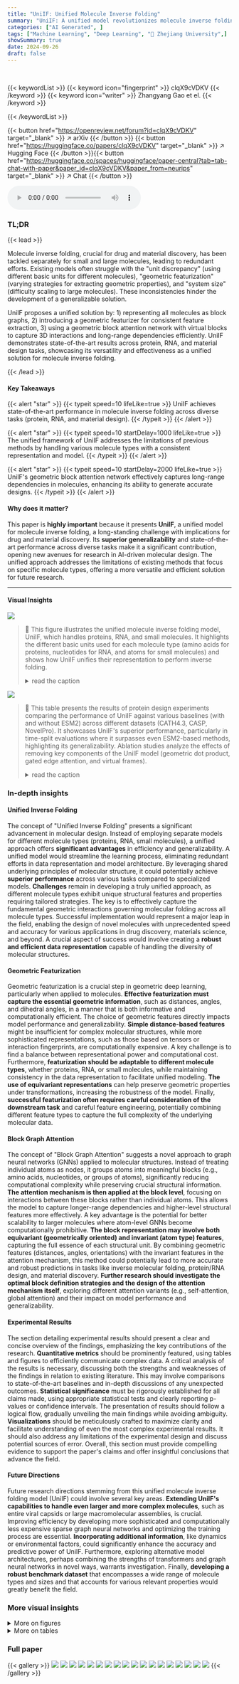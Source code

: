 ```yaml
---
title: "UniIF: Unified Molecule Inverse Folding"
summary: "UniIF: A unified model revolutionizes molecule inverse folding, achieving state-of-the-art results across protein, RNA, and material design by employing a novel geometric block attention network."
categories: ["AI Generated", ]
tags: ["Machine Learning", "Deep Learning", "🏢 Zhejiang University",]
showSummary: true
date: 2024-09-26
draft: false
---
```


<br>

{{< keywordList >}}
{{< keyword icon="fingerprint" >}} clqX9cVDKV {{< /keyword >}}
{{< keyword icon="writer" >}} Zhangyang Gao et el. {{< /keyword >}}
 
{{< /keywordList >}}

{{< button href="https://openreview.net/forum?id=clqX9cVDKV" target="_blank" >}}
↗ arXiv
{{< /button >}}
{{< button href="https://huggingface.co/papers/clqX9cVDKV" target="_blank" >}}
↗ Hugging Face
{{< /button >}}{{< button href="https://huggingface.co/spaces/huggingface/paper-central?tab=tab-chat-with-paper&paper_id=clqX9cVDKV&paper_from=neurips" target="_blank" >}}
↗ Chat
{{< /button >}}




<audio controls>
    <source src="https://ai-paper-reviewer.com/clqX9cVDKV/podcast.wav" type="audio/wav">
    Your browser does not support the audio element.
</audio>


### TL;DR


{{< lead >}}

Molecule inverse folding, crucial for drug and material discovery, has been tackled separately for small and large molecules, leading to redundant efforts.  Existing models often struggle with the "unit discrepancy" (using different basic units for different molecules), "geometric featurization" (varying strategies for extracting geometric properties), and "system size" (difficulty scaling to large molecules).  These inconsistencies hinder the development of a generalizable solution.

UniIF proposes a unified solution by: 1) representing all molecules as block graphs, 2) introducing a geometric featurizer for consistent feature extraction, 3) using a geometric block attention network with virtual blocks to capture 3D interactions and long-range dependencies efficiently.  UniIF demonstrates state-of-the-art results across protein, RNA, and material design tasks, showcasing its versatility and effectiveness as a unified solution for molecule inverse folding.

{{< /lead >}}


#### Key Takeaways

{{< alert "star" >}}
{{< typeit speed=10 lifeLike=true >}} UniIF achieves state-of-the-art performance in molecule inverse folding across diverse tasks (protein, RNA, and material design). {{< /typeit >}}
{{< /alert >}}

{{< alert "star" >}}
{{< typeit speed=10 startDelay=1000 lifeLike=true >}} The unified framework of UniIF addresses the limitations of previous methods by handling various molecule types with a consistent representation and model. {{< /typeit >}}
{{< /alert >}}

{{< alert "star" >}}
{{< typeit speed=10 startDelay=2000 lifeLike=true >}} UniIF's geometric block attention network effectively captures long-range dependencies in molecules, enhancing its ability to generate accurate designs. {{< /typeit >}}
{{< /alert >}}

#### Why does it matter?
This paper is **highly important** because it presents **UniIF**, a unified model for molecule inverse folding, a long-standing challenge with implications for drug and material discovery.  Its **superior generalizability** and state-of-the-art performance across diverse tasks make it a significant contribution, opening new avenues for research in AI-driven molecular design. The unified approach addresses the limitations of existing methods that focus on specific molecule types, offering a more versatile and efficient solution for future research.

------
#### Visual Insights



![](https://ai-paper-reviewer.com/clqX9cVDKV/figures_0_1.jpg)

> 🔼 This figure illustrates the unified molecule inverse folding model, UniIF, which handles proteins, RNA, and small molecules. It highlights the different basic units used for each molecule type (amino acids for proteins, nucleotides for RNA, and atoms for small molecules) and shows how UniIF unifies their representation to perform inverse folding.
> <details>
> <summary>read the caption</summary>
> Figure 1: Unified molecule inverse folding.
> </details>





![](https://ai-paper-reviewer.com/clqX9cVDKV/tables_7_1.jpg)

> 🔼 This table presents the results of protein design experiments comparing the performance of UniIF against various baselines (with and without ESM2) across different datasets (CATH4.3, CASP, NovelPro).  It showcases UniIF's superior performance, particularly in time-split evaluations where it surpasses even ESM2-based methods, highlighting its generalizability.  Ablation studies analyze the effects of removing key components of the UniIF model (geometric dot product, gated edge attention, and virtual frames).
> <details>
> <summary>read the caption</summary>
> Table 1: Protein Design results. The best and suboptimal results are labeled with bold and underlined. 'VFN' means that we replace the geometric interaction operation with VFN's operation [27]. '-GDP' means that we remove the geometric dot product features. '-EAttn' means that we replace the gated edge attention with PiGNN's attention module [10]. '-VFrame' means that we remove the global virtual frames.
> </details>





### In-depth insights


#### Unified Inverse Folding
The concept of "Unified Inverse Folding" presents a significant advancement in molecular design.  Instead of employing separate models for different molecule types (proteins, RNA, small molecules), a unified approach offers **significant advantages** in efficiency and generalizability.  A unified model would streamline the learning process, eliminating redundant efforts in data representation and model architecture. By leveraging shared underlying principles of molecular structure, it could potentially achieve **superior performance** across various tasks compared to specialized models.  **Challenges** remain in developing a truly unified approach, as different molecule types exhibit unique structural features and properties requiring tailored strategies. The key is to effectively capture the fundamental geometric interactions governing molecular folding across all molecule types. Successful implementation would represent a major leap in the field, enabling the design of novel molecules with unprecedented speed and accuracy for various applications in drug discovery, materials science, and beyond.  A crucial aspect of success would involve creating a **robust and efficient data representation** capable of handling the diversity of molecular structures.

#### Geometric Featurization
Geometric featurization is a crucial step in geometric deep learning, particularly when applied to molecules.  **Effective featurization must capture the essential geometric information**, such as distances, angles, and dihedral angles, in a manner that is both informative and computationally efficient.  The choice of geometric features directly impacts model performance and generalizability.  **Simple distance-based features** might be insufficient for complex molecular structures, while more sophisticated representations, such as those based on tensors or interaction fingerprints, are computationally expensive.  A key challenge is to find a balance between representational power and computational cost.  Furthermore, **featurization should be adaptable to different molecule types**, whether proteins, RNA, or small molecules, while maintaining consistency in the data representation to facilitate unified modeling.  **The use of equivariant representations** can help preserve geometric properties under transformations, increasing the robustness of the model.  Finally, **successful featurization often requires careful consideration of the downstream task** and careful feature engineering, potentially combining different feature types to capture the full complexity of the underlying molecular data.

#### Block Graph Attention
The concept of "Block Graph Attention" suggests a novel approach to graph neural networks (GNNs) applied to molecular structures.  Instead of treating individual atoms as nodes, it groups atoms into meaningful blocks (e.g., amino acids, nucleotides, or groups of atoms), significantly reducing computational complexity while preserving crucial structural information. **The attention mechanism is then applied at the block level**, focusing on interactions between these blocks rather than individual atoms. This allows the model to capture longer-range dependencies and higher-level structural features more effectively. A key advantage is the potential for better scalability to larger molecules where atom-level GNNs become computationally prohibitive.  **The block representation may involve both equivariant (geometrically oriented) and invariant (atom type) features**, capturing the full essence of each structural unit. By combining geometric features (distances, angles, orientations) with the invariant features in the attention mechanism, this method could potentially lead to more accurate and robust predictions in tasks like inverse molecular folding, protein/RNA design, and material discovery.  **Further research should investigate the optimal block definition strategies and the design of the attention mechanism itself**, exploring different attention variants (e.g., self-attention, global attention) and their impact on model performance and generalizability.

#### Experimental Results
The section detailing experimental results should present a clear and concise overview of the findings, emphasizing the key contributions of the research.  **Quantitative metrics** should be prominently featured, using tables and figures to efficiently communicate complex data.  A critical analysis of the results is necessary, discussing both the strengths and weaknesses of the findings in relation to existing literature.  This may involve comparisons to state-of-the-art baselines and in-depth discussions of any unexpected outcomes.  **Statistical significance** must be rigorously established for all claims made, using appropriate statistical tests and clearly reporting p-values or confidence intervals.  The presentation of results should follow a logical flow, gradually unveiling the main findings while avoiding ambiguity. **Visualizations** should be meticulously crafted to maximize clarity and facilitate understanding of even the most complex experimental results.  It should also address any limitations of the experimental design and discuss potential sources of error. Overall, this section must provide compelling evidence to support the paper's claims and offer insightful conclusions that advance the field.

#### Future Directions
Future research directions stemming from this unified molecule inverse folding model (UniIF) could involve several key areas. **Extending UniIF's capabilities to handle even larger and more complex molecules**, such as entire viral capsids or large macromolecular assemblies, is crucial.  Improving efficiency by developing more sophisticated and computationally less expensive sparse graph neural networks and optimizing the training process are essential.  **Incorporating additional information**, like dynamics or environmental factors, could significantly enhance the accuracy and predictive power of UniIF. Furthermore, exploring alternative model architectures, perhaps combining the strengths of transformers and graph neural networks in novel ways, warrants investigation.  Finally, **developing a robust benchmark dataset** that encompasses a wide range of molecule types and sizes and that accounts for various relevant properties would greatly benefit the field.


### More visual insights

<details>
<summary>More on figures
</summary>


![](https://ai-paper-reviewer.com/clqX9cVDKV/figures_2_1.jpg)

> 🔼 This figure illustrates the overall framework of the UniIF model. It shows how different types of molecules (micromolecules, small molecules, and all molecules) are processed using a unified pipeline. The pipeline consists of four main stages:  1. **Block Graph Representation:** Transforming molecules into block graphs. 2. **Geometric Featurizer:** Initializing geometric node and edge features. 3. **Block Graph Neural Network:** Learning expressive block representations using a block graph attention layer. 4. **Prediction Head:** Predicting the desired properties for various tasks (protein design, RNA design, material design).
> <details>
> <summary>read the caption</summary>
> Figure 2: The Overall framework. (1) The model treat all types of molecules as block graphs. For macromolecules, we use predefined frames based on amino acids and nucleotides; for small molecules, we learn the local frame of each block by one-layer GNN. (2) A geometric featurizer is used to initialize the geometric node feature and edge features. (3) We propose the block graph attention layer, based on which we build the block graph neural network to learn expressive block representations. (4) Finally, we show that the UniIF can achieve competitive results on diverse tasks, ranging from protein design, RNA design and material design.
> </details>



![](https://ai-paper-reviewer.com/clqX9cVDKV/figures_2_2.jpg)

> 🔼 This figure illustrates how different types of molecules are represented as blocks in the UniIF model.  The leftmost panel shows a protein block, composed of an amino acid and its constituent atoms (nitrogen, alpha-carbon, carbon, and oxygen). The middle panel displays an RNA block, similarly showing the nucleotides and atoms. The rightmost panel demonstrates a small molecule block, illustrating the direct representation using atoms.  The consistent use of a 'block' as the base unit facilitates unification in the model's architecture, accommodating the varying structural complexities of different molecule types.
> <details>
> <summary>read the caption</summary>
> Figure 3: Blocks of different molecules. The basic building blocks include amino acids, nucleotides and atoms.
> </details>



![](https://ai-paper-reviewer.com/clqX9cVDKV/figures_3_1.jpg)

> 🔼 This figure illustrates the core idea of the UniIF model, which unifies the representation of small and macro-molecules using a frame-based block.  The atom-based block (varying size) is converted into a frame-based block (fixed size) for consistent processing. This block consists of an equivariant frame (axis matrix and translation vector) and invariant features. The frame-based blocks are then organized into a graph, facilitating the geometric interaction learning within the UniIF model.
> <details>
> <summary>read the caption</summary>
> Figure 4: Unified molecule inverse folding.
> </details>



![](https://ai-paper-reviewer.com/clqX9cVDKV/figures_4_1.jpg)

> 🔼 This figure illustrates the architecture of the Block Graph Attention Module, a key component of the UniIF model.  It shows how the model handles long-range dependencies using virtual blocks, extracts geometric features through geometric interactions, and updates node features via a gated edge attention mechanism. Panel (a) depicts the virtual blocks introduced to capture long-range interactions. Panel (b) shows how the model processes both real and virtual blocks within a graph framework. Panel (c) and (d) detail the geometric interaction and gated edge attention modules, respectively, showing how the model integrates geometric information and updates features.
> <details>
> <summary>read the caption</summary>
> Figure 5: Block Graph Attention Module. (a) Virtual Block for Long-term Dependencies. (b) Geometric Interaction Extractor for learning pairwise features. (c) Gated Edge Attention for updating node features.
> </details>



![](https://ai-paper-reviewer.com/clqX9cVDKV/figures_5_1.jpg)

> 🔼 This figure illustrates the concept of geometric interactions within the Block Graph Attention Module.  The top panel shows three blocks (s, t, k) and their respective local coordinate systems, highlighting how interactions are modeled between neighboring blocks using relative frame transformations. The bottom panel details two key types of interactions:  * **Local Position Interaction:** Demonstrates how the relative positions of virtual atoms are considered in capturing spatial relationships between blocks. * **Dot Product Interaction:** Shows how the dot product of intra-block virtual atoms is utilized to capture angular information, adding another layer of geometric context.  In essence, the figure visually explains how the model uses virtual atoms and both relative positions and angular information to enrich the geometric representation of interactions between blocks within the graph.
> <details>
> <summary>read the caption</summary>
> Figure 6: Geometric Interactions.
> </details>



![](https://ai-paper-reviewer.com/clqX9cVDKV/figures_8_1.jpg)

> 🔼 This figure shows three types of molecules (protein, RNA, and a small molecule) represented as unified block graphs. Each molecule type is shown as a different block representation in a unified inverse folding model, highlighting the model's ability to handle various molecule types.
> <details>
> <summary>read the caption</summary>
> Figure 1: Unified molecule inverse folding.
> </details>



</details>




<details>
<summary>More on tables
</summary>


![](https://ai-paper-reviewer.com/clqX9cVDKV/tables_7_2.jpg)
> 🔼 This table presents the results of RNA inverse folding experiments using various methods, including SeqRNN, SeqLSTM, StructMLP, StructGNN, GraphTrans, PiFold, RDesign, and the proposed UniIF model.  The recovery rate, which represents the percentage of correctly predicted residues in the RNA sequences, is reported for short, medium, long, and all lengths of RNA sequences.  The results are shown as median and standard deviation over three independent runs. The table demonstrates the improved performance of the UniIF model compared to existing methods.
> <details>
> <summary>read the caption</summary>
> Table 2: The recovery of RNA design. The best and suboptimal results are labeled with bold and underlined.
> </details>

![](https://ai-paper-reviewer.com/clqX9cVDKV/tables_8_1.jpg)
> 🔼 This table presents the results of the material design task (T3) on the CHILI-3K dataset.  It compares the recovery rate (Rec % ↑) achieved by UniIF against several baseline methods including GCN, PMLP, GraphSAGE, GAT, GraphUNet, GIN, and EdgeCNN.  The table also shows ablation studies for UniIF, specifically removing the learned frame and using quaternions instead of the learned frame for orientation representation, highlighting the importance of the proposed frame-based block representation and the learned frame for optimal performance.
> <details>
> <summary>read the caption</summary>
> Table 3: CHILI-3K Results.
> </details>

</details>




### Full paper

{{< gallery >}}
<img src="https://ai-paper-reviewer.com/clqX9cVDKV/1.png" class="grid-w50 md:grid-w33 xl:grid-w25" />
<img src="https://ai-paper-reviewer.com/clqX9cVDKV/2.png" class="grid-w50 md:grid-w33 xl:grid-w25" />
<img src="https://ai-paper-reviewer.com/clqX9cVDKV/3.png" class="grid-w50 md:grid-w33 xl:grid-w25" />
<img src="https://ai-paper-reviewer.com/clqX9cVDKV/4.png" class="grid-w50 md:grid-w33 xl:grid-w25" />
<img src="https://ai-paper-reviewer.com/clqX9cVDKV/5.png" class="grid-w50 md:grid-w33 xl:grid-w25" />
<img src="https://ai-paper-reviewer.com/clqX9cVDKV/6.png" class="grid-w50 md:grid-w33 xl:grid-w25" />
<img src="https://ai-paper-reviewer.com/clqX9cVDKV/7.png" class="grid-w50 md:grid-w33 xl:grid-w25" />
<img src="https://ai-paper-reviewer.com/clqX9cVDKV/8.png" class="grid-w50 md:grid-w33 xl:grid-w25" />
<img src="https://ai-paper-reviewer.com/clqX9cVDKV/9.png" class="grid-w50 md:grid-w33 xl:grid-w25" />
<img src="https://ai-paper-reviewer.com/clqX9cVDKV/10.png" class="grid-w50 md:grid-w33 xl:grid-w25" />
<img src="https://ai-paper-reviewer.com/clqX9cVDKV/11.png" class="grid-w50 md:grid-w33 xl:grid-w25" />
<img src="https://ai-paper-reviewer.com/clqX9cVDKV/12.png" class="grid-w50 md:grid-w33 xl:grid-w25" />
<img src="https://ai-paper-reviewer.com/clqX9cVDKV/13.png" class="grid-w50 md:grid-w33 xl:grid-w25" />
<img src="https://ai-paper-reviewer.com/clqX9cVDKV/14.png" class="grid-w50 md:grid-w33 xl:grid-w25" />
<img src="https://ai-paper-reviewer.com/clqX9cVDKV/15.png" class="grid-w50 md:grid-w33 xl:grid-w25" />
<img src="https://ai-paper-reviewer.com/clqX9cVDKV/16.png" class="grid-w50 md:grid-w33 xl:grid-w25" />
<img src="https://ai-paper-reviewer.com/clqX9cVDKV/17.png" class="grid-w50 md:grid-w33 xl:grid-w25" />
<img src="https://ai-paper-reviewer.com/clqX9cVDKV/18.png" class="grid-w50 md:grid-w33 xl:grid-w25" />
{{< /gallery >}}
